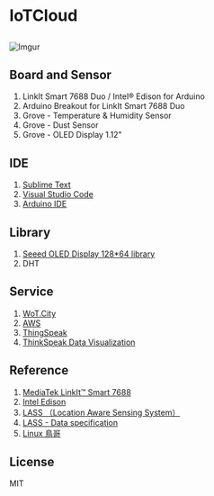 # IoTCloud

## 
![Imgur](http://i.imgur.com/IX0iFlH.png)

## Board and Sensor

1. LinkIt Smart 7688 Duo / Intel® Edison for Arduino
2. Arduino Breakout for LinkIt Smart 7688 Duo
3. Grove - Temperature & Humidity Sensor
4. Grove - Dust Sensor
5. Grove - OLED Display 1.12"

## IDE

1. [Sublime Text](https://www.sublimetext.com/)
2. [Visual Studio Code](https://code.visualstudio.com/b?utm_expid=101350005-27.GqBWbOBuSRqlazQC_nNSRg.1&utm_referrer=https%3A%2F%2Fwww.google.com.tw%2F)
3. [Arduino IDE](https://www.arduino.cc/en/Main/OldSoftwareReleases)

## Library

1. [Seeed OLED Display 128*64 library](https://github.com/Seeed-Studio/OLED_Display_128X64)
2. DHT

## Service

1. [WoT.City](https://wotcity.com/)
2. [AWS](https://aws.amazon.com/tw/)
3. [ThingSpeak](https://thingspeak.com/)
4. [ThinkSpeak Data Visualization](nrl.iis.sinica.edu.tw/LASS/PM25.php?site=III&city=台北市&district=信義區&channel=152239&apikey=9ND1FVDPKLQGPDRI)

## Reference

1. [MediaTek LinkIt™ Smart 7688](https://labs.mediatek.com/site/global/developer_tools/mediatek_linkit_smart_7688/whatis_7688/index.gsp)
2. [Intel Edison](http://www.intel.com/content/www/us/en/do-it-yourself/edison.html)
3. [LASS （Location Aware Sensing System）](http://lass-net.org/)
4. [LASS - Data specification](https://lass.hackpad.com/LASS-Data-specification-1dYpwINtH8R)
5. [Linux 鳥哥](http://linux.vbird.org/)

## License

MIT
